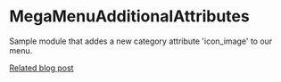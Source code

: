 # MegaMenuAdditionalAttributes
Sample module that addes a new category attribute 'icon_image' to our menu.

[Related blog post](http://www.theextensionlab.com/extensions-customisation/2015/10/06/adding-a-custom-attribute-to-theextensionlab-mega-menu.html)
